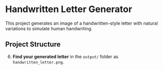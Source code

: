 # Handwritten Letter Generator

This project generates an image of a handwritten-style letter with natural variations to simulate human handwriting.

## Project Structure


6. **Find your generated letter** in the `output/` folder as `handwritten_letter.png`.
